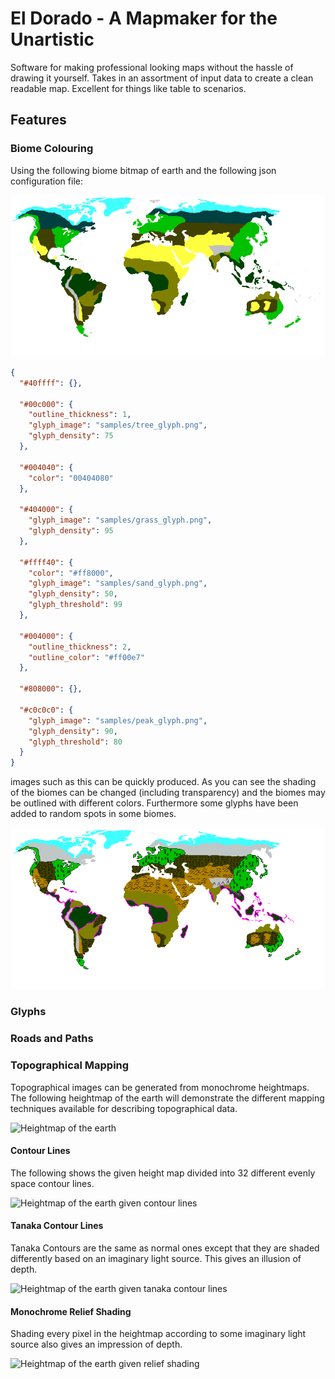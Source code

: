 # El Dorado - A Mapmaker for the Unartistic

Software for making professional looking maps without the hassle of drawing it yourself. Takes in an assortment of input
data to create a clean readable map. Excellent for things like table to scenarios.

## Features

### Biome Colouring

Using the following biome bitmap of earth and the following json configuration file:

![Biome Map of Earth](samples/biomes.png)

```json
{
  "#40ffff": {},

  "#00c000": {
    "outline_thickness": 1,
    "glyph_image": "samples/tree_glyph.png",
    "glyph_density": 75
  },

  "#004040": {
    "color": "00404080"
  },

  "#404000": {
    "glyph_image": "samples/grass_glyph.png",
    "glyph_density": 95
  },

  "#ffff40": {
    "color": "#ff8000",
    "glyph_image": "samples/sand_glyph.png",
    "glyph_density": 50,
    "glyph_threshold": 99
  },

  "#004000": {
    "outline_thickness": 2,
    "outline_color": "#ff00e7"
  },

  "#808000": {},

  "#c0c0c0": {
    "glyph_image": "samples/peak_glyph.png",
    "glyph_density": 90,
    "glyph_threshold": 80
  }
}
```

images such as this can be quickly produced. As you can see the shading of the biomes can be changed (including transparency) and the biomes may be outlined with different colors. Furthermore some glyphs have been added to random spots in some biomes.

![Processed Biome Map of Earth](samples/biome_map.png)

### Glyphs

### Roads and Paths

### Topographical Mapping

Topographical images can be generated from monochrome heightmaps. The following heightmap of the earth will demonstrate
the different mapping techniques available for describing topographical data.

![Heightmap of the earth](image/earth.png)

#### Contour Lines

The following shows the given height map divided into 32 different evenly space contour lines.

![Heightmap of the earth given contour lines](samples/contours.png)

#### Tanaka Contour Lines

Tanaka Contours are the same as normal ones except that they are shaded differently based on an imaginary light source.
This gives an illusion of depth.

![Heightmap of the earth given tanaka contour lines](samples/tanaka_contours.png)

#### Monochrome Relief Shading

Shading every pixel in the heightmap according to some imaginary light source also gives an impression of depth.

![Heightmap of the earth given relief shading](samples/relief_shaded.png)